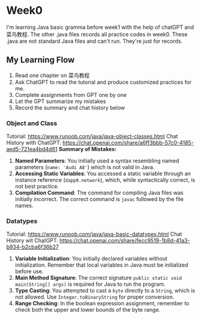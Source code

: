 # Week0
I'm learning Java basic gramma before week1 with the help of chatGPT and 菜鸟教程.
The other .java files records all practice codes in week0.
These .java are not standard Java files and can't run. They're just for records.

## My Learning Flow
1. Read one chapter on 菜鸟教程
2. Ask ChatGPT to read the tutorial and produce customized practices for me.
3. Complete assignments from GPT one by one
4. Let the GPT summarize my mistakes
5. Record the summary and chat history below

### Object and Class
Tutorial: https://www.runoob.com/java/java-object-classes.html
Chat History with ChatGPT: https://chat.openai.com/share/a6ff3bbb-57c0-4185-aed5-721ea4bd4d81
**Summary of Mistakes:**
1. **Named Parameters**: You initially used a syntax resembling named parameters (`name: 'Audi A8'`) which is not valid in Java.
2. **Accessing Static Variables**: You accessed a static variable through an instance reference (`dapp0.network`), which, while syntactically correct, is not best practice.
3. **Compilation Command**: The command for compiling Java files was initially incorrect. The correct command is `javac` followed by the file names.

### Datatypes
Tutorial: https://www.runoob.com/java/java-basic-datatypes.html
Chat History wit ChatGPT: https://chat.openai.com/share/fecc9519-1b8d-41a3-b934-b2cba6f36b27
1. **Variable Initialization**: You initially declared variables without initialization. Remember that local variables in Java must be initialized before use.
2. **Main Method Signature**: The correct signature `public static void main(String[] args)` is required for Java to run the program.
3. **Type Casting**: You attempted to cast a `byte` directly to a `String`, which is not allowed. Use `Integer.toBinaryString` for proper conversion.
4. **Range Checking**: In the boolean expression assignment, remember to check both the upper and lower bounds of the byte range.